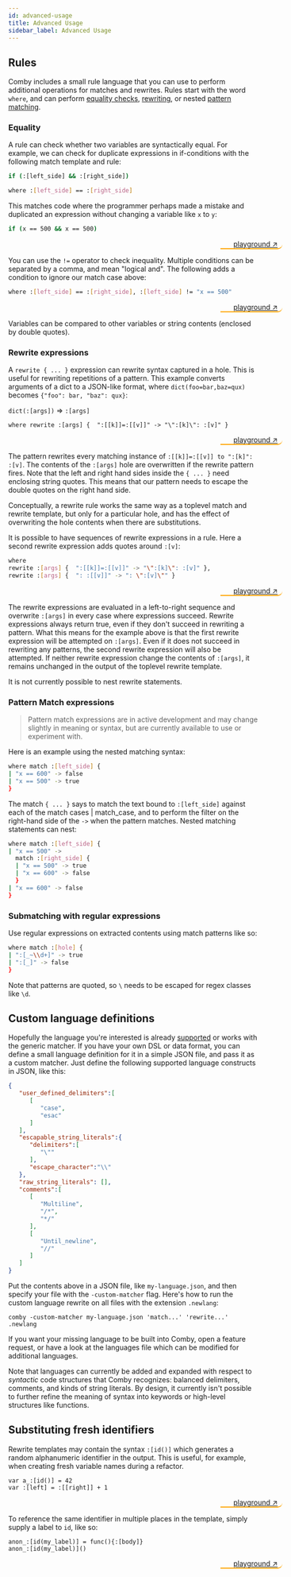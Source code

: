 ```yaml
---
id: advanced-usage
title: Advanced Usage
sidebar_label: Advanced Usage
---
```


<style>
.blockquote-playground {
    // background-color:#00000000;
    border-left: 2px solid #ffa504;
    border-bottom: 2px solid #ffa504;
    border-left: 0px;
//    border-radius: 20px 0px 0px 20px;
    border-radius: 0px 20px 20px 0px;
    text-align: right;
    padding: 0px 10px 0px 0px;
    align: right;
    width: 115px;
    margin-left: 85%;
}
</style>

## Rules

Comby includes a small rule language that you can use to perform additional
operations for matches and rewrites. Rules start with the word `where`, and can
perform [equality checks](#equality), [rewriting](#rewrite-expressions), or
nested [pattern matching](#pattern-match-expressions).

### Equality

A rule can check whether two variables are syntactically
equal. For example, we can check for duplicate expressions in if-conditions with
the following match template and rule:

```bash
if (:[left_side] && :[right_side])
```

```bash
where :[left_side] == :[right_side]
```

This matches code where the programmer perhaps made a mistake and duplicated an
expression without changing a variable like `x` to `y`:

```bash
if (x == 500 && x == 500)
```

<blockquote class="blockquote-playground"> <a href="https://bit.ly/2Na9UAS">playground ↗</a> </blockquote>

You can use the `!=` operator to check inequality. Multiple conditions can be
separated by a comma, and mean "logical and". The following adds a condition to
ignore our match case above:

```bash
where :[left_side] == :[right_side], :[left_side] != "x == 500"
```

<blockquote class="blockquote-playground"> <a href="https://bit.ly/2NaaCOy">playground ↗</a> </blockquote>

Variables can be compared to other variables or string contents (enclosed by
double quotes).

### Rewrite expressions

A `rewrite { ... }` expression can rewrite syntax captured in a hole. This is
useful for rewriting repetitions of a pattern. This example converts arguments
of a dict to a JSON-like format, where `dict(foo=bar,baz=qux)` becomes
`{"foo": bar, "baz": qux}`:

`dict(:[args])` => `:[args]`

`where rewrite :[args] {  ":[[k]]=:[[v]]" -> "\":[k]\": :[v]" }`

<blockquote class="blockquote-playground"> <a href="https://bit.ly/30d3Tss">playground ↗</a> </blockquote>

The pattern rewrites every matching instance of `:[[k]]=:[[v]] to ":[k]": :[v]`.
The contents of the `:[args]` hole are overwritten if the rewrite pattern fires.
Note that the left and right hand sides inside the `{ ... }` need enclosing
string quotes. This means that our pattern needs to escape the double quotes on
the right hand side.

Conceptually, a rewrite rule works the same way as a toplevel match and rewrite
template, but only for a particular hole, and has the effect of overwriting the
hole contents when there are substitutions.

It is possible to have sequences of rewrite expressions in a rule. Here a second
rewrite expression adds quotes around `:[v]`:

```bash
where
rewrite :[args] {  ":[[k]]=:[[v]]" -> "\":[k]\": :[v]" },
rewrite :[args] {  ": :[[v]]" -> ": \":[v]\"" }
```

<blockquote class="blockquote-playground"> <a href="https://bit.ly/306lB0H">playground ↗</a> </blockquote>

The rewrite expressions are evaluated in a left-to-right sequence and overwrite
`:[args]` in every case where expressions succeed. Rewrite expressions always
return true, even if they don't succeed in rewriting a pattern. What this means
for the example above is that the first rewrite expression will be attempted on
`:[args]`. Even if it does not succeed in rewriting any patterns, the second
rewrite expression will also be attempted. If neither rewrite expression change
the contents of `:[args]`, it remains unchanged in the output of the toplevel
rewrite template.

It is not currently possible to nest rewrite statements.

### Pattern Match expressions

> Pattern match expressions are in active development and may change slightly in meaning
> or syntax, but are currently available to use or experiment with.

Here is an example using the nested matching syntax:

```bash
where match :[left_side] {
| "x == 600" -> false
| "x == 500" -> true
}
```

The match `{ ... }` says to match the text bound to `:[left_side]` against each
of the match cases | match_case, and to perform the filter on the right-hand
side of the `->` when the pattern matches. Nested matching statements can nest:

```bash
where match :[left_side] {
| "x == 500" ->
  match :[right_side] {
  | "x == 500" -> true
  | "x == 600" -> false
  }
| "x == 600" -> false
}
```

### Submatching with regular expressions

Use regular expressions on extracted contents using match patterns like so:

```bash
where match :[hole] {
| ":[_~\\d+]" -> true
| ":[_]" -> false
}
```

Note that patterns are quoted, so `\` needs to be escaped for regex classes like `\d`.

## Custom language definitions

Hopefully the language you're interested is already [supported](overview#does-it-work-on-my-language) or
works with the generic matcher. If you have your own DSL or data format, you can
define a small language definition for it in a simple JSON file, and pass it as
a custom matcher. Just define the following supported language constructs in
JSON, like this:

```json
{
   "user_defined_delimiters":[
      [
         "case",
         "esac"
      ]
   ],
   "escapable_string_literals":{
      "delimiters":[
         "\""
      ],
      "escape_character":"\\"
   },
   "raw_string_literals": [],
   "comments":[
      [
         "Multiline",
         "/*",
         "*/"
      ],
      [
         "Until_newline",
         "//"
      ]
   ]
}
```

Put the contents above in a JSON file, like `my-language.json`, and then specify
your file with the `-custom-matcher` flag. Here's how to run the custom language
rewrite on all files with the extension `.newlang`:

```plaintext
comby -custom-matcher my-language.json 'match...' 'rewrite...' .newlang
```

If you want your missing language to be built into Comby, open a feature
request, or have a look at the languages file which can be modified for
additional languages.

Note that languages can currently be added and expanded with respect to
_syntactic_ code structures that Comby recognizes: balanced delimiters,
comments, and kinds of string literals. By design, it currently isn't possible
to further refine the meaning of syntax into keywords or high-level structures
like functions.

## Substituting fresh identifiers

Rewrite templates may contain the syntax `:[id()]` which generates a random
alphanumeric identifier in the output. This is useful, for example,
when creating fresh variable names during a refactor.

```plaintext
var a_:[id()] = 42
var :[left] = :[[right]] + 1
```
<blockquote class="blockquote-playground"> <a href="https://bit.ly/3fg8H4r">playground ↗</a> </blockquote>

To reference the same identifier in multiple places in the template, simply supply a label to `id`, like so:

```plaintext
anon_:[id(my_label)] = func(){:[body]}
anon_:[id(my_label)]()
```

<blockquote class="blockquote-playground"> <a href="https://bit.ly/30xWQKK">playground ↗</a> </blockquote>
